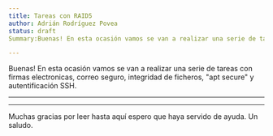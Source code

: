 ```yaml
---
title: Tareas con RAID5
author: Adrián Rodríguez Povea
status: draft
Summary:Buenas! En esta ocasión vamos se van a realizar una serie de tareas con firmas electronicas, correo seguro, integridad de ficheros, "apt secure" y autentificación SSH.

---
```


Buenas! En esta ocasión vamos se van a realizar una serie de tareas con firmas electronicas, correo seguro, integridad de ficheros, "apt secure" y autentificación SSH.

***




***
    
Muchas gracias por leer hasta aquí espero que haya servido de ayuda. Un saludo.    

